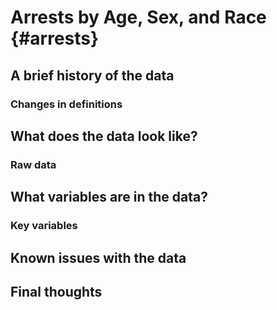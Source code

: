 # Arrests by Age, Sex, and Race {#arrests}



## A brief history of the data

### Changes in definitions

## What does the data look like?

### Raw data



## What variables are in the data?

### Key variables

## Known issues with the data

## Final thoughts
